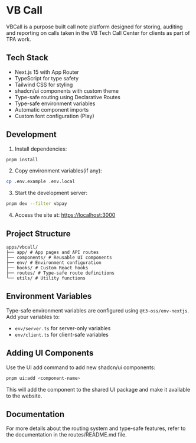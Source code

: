 # VB Call

VBCall is a purpose built call note platform designed for storing, auditing and reporting on calls taken in the VB Tech Call Center for clients as part of TPA work.

## Tech Stack

- Next.js 15 with App Router
- TypeScript for type safety
- Tailwind CSS for styling
- shadcn/ui components with custom theme
- Type-safe routing using Declarative Routes
- Type-safe environment variables
- Automatic component imports
- Custom font configuration (Play)

## Development

1. Install dependencies:

```bash
pnpm install
```

2. Copy environment variables(if any):

```bash
cp .env.example .env.local
```

3. Start the development server:

```bash
pnpm dev --filter vbpay
```

4. Access the site at: [https://localhost:3000](https://localhost:3000)

## Project Structure

```
apps/vbcall/
├── app/ # App pages and API routes
├── components/ # Reusable UI components
├── env/ # Environment configuration
├── hooks/ # Custom React hooks
├── routes/ # Type-safe route definitions
└── utils/ # Utility functions
```

## Environment Variables

Type-safe environment variables are configured using `@t3-oss/env-nextjs`. Add your variables to:

- `env/server.ts` for server-only variables
- `env/client.ts` for client-safe variables

## Adding UI Components

Use the UI add command to add new shadcn/ui components:

```bash
pnpm ui:add <component-name>
```

This will add the component to the shared UI package and make it available to the website.

## Documentation

For more details about the routing system and type-safe features, refer to the documentation in the routes/README.md file.
